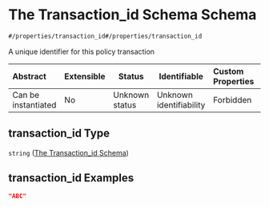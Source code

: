 # The Transaction_id Schema Schema

```txt
#/properties/transaction_id#/properties/transaction_id
```

A unique identifier for this policy transaction


| Abstract            | Extensible | Status         | Identifiable            | Custom Properties | Additional Properties | Access Restrictions | Defined In                                                                                       |
| :------------------ | ---------- | -------------- | ----------------------- | :---------------- | --------------------- | ------------------- | ------------------------------------------------------------------------------------------------ |
| Can be instantiated | No         | Unknown status | Unknown identifiability | Forbidden         | Allowed               | none                | [policy_transaction.schema.json\*](../out/policy_transaction.schema.json "open original schema") |

## transaction_id Type

`string` ([The Transaction_id Schema](policy_transaction-properties-the-transaction_id-schema.md))

## transaction_id Examples

```json
"ABC"
```
